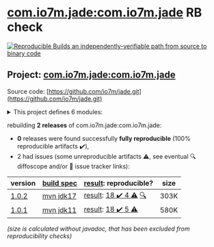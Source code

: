 [com.io7m.jade:com.io7m.jade](https://central.sonatype.com/artifact/com.io7m.jade/com.io7m.jade/1.0.2/versions) RB check
=======

[![Reproducible Builds](https://reproducible-builds.org/images/logos/rb.svg) an independently-verifiable path from source to binary code](https://reproducible-builds.org/)

## Project: [com.io7m.jade:com.io7m.jade](https://central.sonatype.com/artifact/com.io7m.jade/com.io7m.jade/1.0.2/versions)

Source code: [https://github.com/io7m/jade.git](https://github.com/io7m/jade.git)

<details><summary>This project defines 6 modules:</summary>

* [com.io7m.jade:com.io7m.jade](https://central.sonatype.com/artifact/com.io7m.jade/com.io7m.jade/1.0.2)
* [com.io7m.jade:com.io7m.jade.api](https://central.sonatype.com/artifact/com.io7m.jade/com.io7m.jade.api/1.0.2)
* [com.io7m.jade:com.io7m.jade.documentation](https://central.sonatype.com/artifact/com.io7m.jade/com.io7m.jade.documentation/1.0.2)
* [com.io7m.jade:com.io7m.jade.spi](https://central.sonatype.com/artifact/com.io7m.jade/com.io7m.jade.spi/1.0.2)
* [com.io7m.jade:com.io7m.jade.tests](https://central.sonatype.com/artifact/com.io7m.jade/com.io7m.jade.tests/1.0.2)
* [com.io7m.jade:com.io7m.jade.vanilla](https://central.sonatype.com/artifact/com.io7m.jade/com.io7m.jade.vanilla/1.0.2)
</details>

rebuilding **2 releases** of com.io7m.jade:com.io7m.jade:
- **0** releases were found successfully **fully reproducible** (100% reproducible artifacts :heavy_check_mark:),
- 2 had issues (some unreproducible artifacts :warning:, see eventual :mag: diffoscope and/or :memo: issue tracker links):

| version | [build spec](/BUILDSPEC.md) | [result](https://reproducible-builds.org/docs/jvm/): reproducible? | size |
| -- | --------- | ------ | -- |
| [1.0.2](https://central.sonatype.com/artifact/com.io7m.jade/com.io7m.jade/1.0.2/pom) | [mvn jdk17](com.io7m.jade-1.0.2.buildspec) | [result](com.io7m.jade-1.0.2.buildinfo): [18 :heavy_check_mark:  4 :warning:](com.io7m.jade-1.0.2.buildcompare) [:mag:](com.io7m.jade-1.0.2.diffoscope) | 303K |
| [1.0.1](https://central.sonatype.com/artifact/com.io7m.jade/com.io7m.jade/1.0.1/pom) | [mvn jdk11](com.io7m.jade-1.0.1.buildspec) | [result](com.io7m.jade.documentation-1.0.1.buildinfo): [18 :heavy_check_mark:  5 :warning:](com.io7m.jade.documentation-1.0.1.buildcompare) | 580K |

<i>(size is calculated without javadoc, that has been excluded from reproducibility checks)</i>

